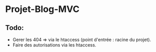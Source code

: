 # Projet-Blog-MVC

## Todo:
- Gerer les 404 => via le htaccess (point d'entrée : racine du projet).
- Faire des autorisations via les htaccess.
